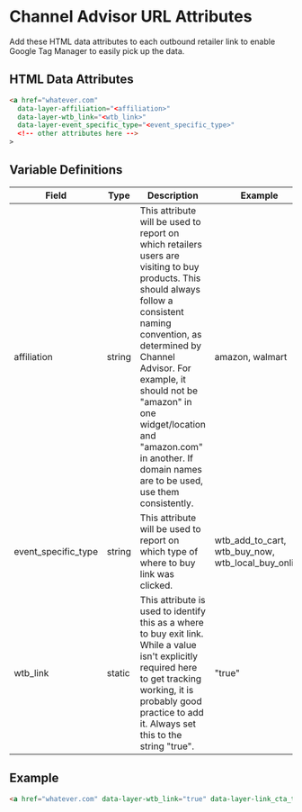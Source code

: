 # Channel Advisor URL Attributes

Add these HTML data attributes to each outbound retailer link to enable Google Tag Manager to easily pick up the data.

## HTML Data Attributes

```html
<a href="whatever.com" 
  data-layer-affiliation="<affiliation>"
  data-layer-wtb_link="<wtb_link>"
  data-layer-event_specific_type="<event_specific_type>" 
  <!-- other attributes here -->
>
```

## Variable Definitions

|Field|Type|Description|Example|
| --- | --- | --- | --- |
|affiliation|string|This attribute will be used to report on which retailers users are visiting to buy products. This should always follow a consistent naming convention, as determined by Channel Advisor. For example, it should not be "amazon" in one widget/location and "amazon.com" in another. If domain names are to be used, use them consistently.|amazon, walmart|
|event_specific_type|string|This attribute will be used to report on which type of where to buy link was clicked.|wtb_add_to_cart, wtb_buy_now, wtb_local_buy_online|
|wtb_link|static|This attribute is used to identify this as a where to buy exit link. While a value isn't explicitly required here to get tracking working, it is probably good practice to add it. Always set this to the string "true".|"true"|

## Example
```html
<a href="whatever.com" data-layer-wtb_link="true" data-layer-link_cta_type="wtb_buy_now" data-layer-affiliation="amazon">
```
